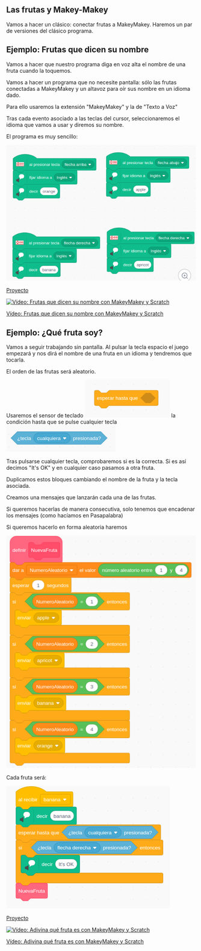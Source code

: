 ## Las frutas y Makey-Makey

Vamos a hacer un clásico: conectar frutas a MakeyMakey. Haremos un par de versiones del clásico programa.

## Ejemplo: Frutas que dicen su nombre

Vamos a hacer que nuestro programa diga en voz alta el nombre de una fruta cuando la toquemos. 

Vamos a hacer un programa que no necesite pantalla: sólo las frutas conectadas a MakeyMakey y un altavoz para oír sus nombre en un idioma dado.

Para ello usaremos la extensión "MakeyMakey" y la de "Texto a Voz"

Tras cada evento asociado a las teclas del cursor, seleccionaremos el idioma que vamos a usar y diremos su nombre.

El programa es muy sencillo:

![MMBloquesFrutasHabladas](../images/MMBloquesFrutasHabladas.png)

[Proyecto](https://scratch.mit.edu/projects/400294804)


[![Vídeo: Frutas que dicen su nombre con MakeyMakey y Scratch](https://img.youtube.com/vi/faxOAZ9DdMo/0.jpg)](https://youtu.be/faxOAZ9DdMo)


[Vídeo: Frutas que dicen su nombre con MakeyMakey y Scratch](https://youtu.be/faxOAZ9DdMo)

## Ejemplo: ¿Qué fruta soy?  

Vamos a seguir trabajando sin pantalla. 
Al pulsar la tecla espacio el juego empezará y nos dirá el nombre de una fruta en un idioma y tendremos que tocarla.

El orden de las frutas será aleatorio.

Usaremos el sensor de teclado
![BloqueEsperarHasta](../images/BloqueEsperarHasta.png)
la condición hasta que se pulse cualquier tecla
![BloqueTeclaCualqueira](../images/BloqueTeclaCualqueira.png)

Tras pulsarse cualquier tecla, comprobaremos si es la correcta. Si es así decimos "It's OK" y en cualquier caso pasamos a otra fruta. 

Duplicamos estos bloques cambiando el nombre de la fruta y la tecla asociada.

Creamos una mensajes que lanzarán cada una de las frutas.

Si queremos hacerlas de manera consecutiva, solo tenemos que encadenar los mensajes (como hacíamos en Pasapalabra)

Si queremos hacerlo en forma aleatoria haremos  

![MMFrutaAleatoria](../images/MMFrutaAleatoria.png)

Cada fruta será:

![MMBloqueFrutaBanada](../images/MMBloqueFrutaBanada.png)

[Proyecto](https://scratch.mit.edu/projects/400296729/)

[![Vídeo: Adivina qué fruta es con MakeyMakey y Scratch](https://img.youtube.com/vi/E_lAOyG6Nps/0.jpg)](https://youtu.be/E_lAOyG6Nps)


[Vídeo: Adivina qué fruta es con MakeyMakey y Scratch](https://youtu.be/E_lAOyG6Nps)
